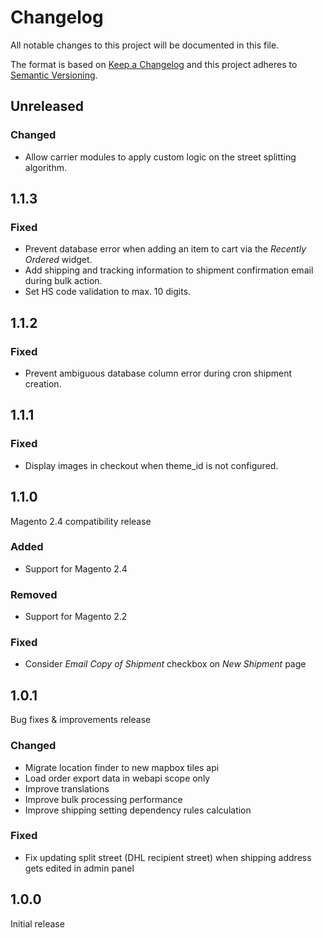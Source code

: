 # Changelog
All notable changes to this project will be documented in this file.

The format is based on [Keep a Changelog](http://keepachangelog.com/en/1.0.0/)
and this project adheres to [Semantic Versioning](http://semver.org/spec/v2.0.0.html).

## Unreleased

### Changed

- Allow carrier modules to apply custom logic on the street splitting algorithm.

## 1.1.3

### Fixed

- Prevent database error when adding an item to cart via the _Recently Ordered_ widget.
- Add shipping and tracking information to shipment confirmation email during bulk action.
- Set HS code validation to max. 10 digits.

## 1.1.2

### Fixed

- Prevent ambiguous database column error during cron shipment creation.

## 1.1.1

### Fixed

- Display images in checkout when theme_id is not configured.

## 1.1.0

Magento 2.4 compatibility release

### Added

- Support for Magento 2.4

### Removed

- Support for Magento 2.2

### Fixed

- Consider _Email Copy of Shipment_ checkbox on _New Shipment_ page

## 1.0.1

Bug fixes & improvements release

### Changed

- Migrate location finder to new mapbox tiles api
- Load order export data in webapi scope only
- Improve translations
- Improve bulk processing performance
- Improve shipping setting dependency rules calculation

### Fixed

- Fix updating split street (DHL recipient street) when shipping address gets edited in admin panel

## 1.0.0

Initial release
